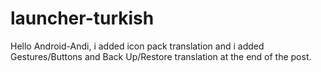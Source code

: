 launcher-turkish
================
Hello Android-Andi, i added icon pack translation and i added Gestures/Buttons and Back Up/Restore translation at the end of the post.
